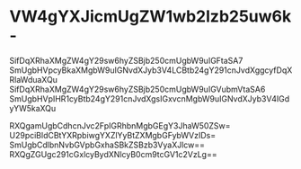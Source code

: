 # VW4gYXJicmUgZW1wb2lzb25uw6k-

SifDqXRhaXMgZW4gY29sw6hyZSBjb250cmUgbW9uIGFtaSA7
SmUgbHVpcyBkaXMgbW9uIGNvdXJyb3V4LCBtb24gY291cnJvdXggcyfDqXRlaWduaXQu
SifDqXRhaXMgZW4gY29sw6hyZSBjb250cmUgbW9uIGVubmVtaSA6
SmUgbHVpIHR1cyBtb24gY291cnJvdXgsIGxvcnMgbW9uIGNvdXJyb3V4IGdyYW5kaXQu

RXQgamUgbCdhcnJvc2FpIGRhbnMgbGEgY3JhaW50ZSw=  
U29pciBldCBtYXRpbiwgYXZlYyBtZXMgbGFybWVzIDs=  
SmUgbCdlbnNvbGVpbGxhaSBkZSBzb3VyaXJlcw==  
RXQgZGUgc291cGxlcyBydXNlcyB0cm9tcGV1c2VzLg==
